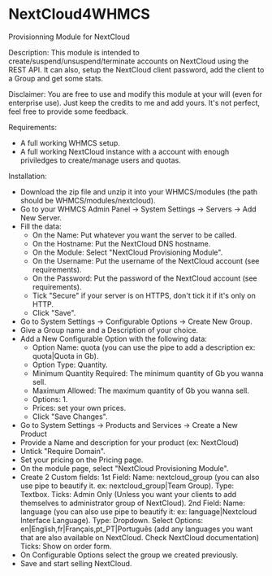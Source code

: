 # NextCloud4WHMCS
Provisionning Module for NextCloud

Description:
This module is intended to create/suspend/unsuspend/terminate accounts on NextCloud using the REST API.
It can also, setup the NextCloud client password, add the client to a Group and get some stats.

Disclaimer:
You are free to use and modify this module at your will (even for enterprise use). Just keep the credits to me and add yours.
It's not perfect, feel free to provide some feedback.

Requirements:
- A full working WHMCS setup.
- A full working NextCloud instance with a account with enough priviledges to create/manage users and quotas.

Installation:
- Download the zip file and unzip it into your WHMCS/modules (the path should be WHMCS/modules/nextcloud).
- Go to your WHMCS Admin Panel -> System Settings -> Servers -> Add New Server.
- Fill the data:
  - On the Name: Put whatever you want the server to be called.
  - On the Hostname: Put the NextCloud DNS hostname.
  - On the Module: Select "NextCloud Provisioning Module".
  - On the Username: Put the username of the NextCloud account (see requirements).
  - On the Password: Put the password of the NextCloud account (see requirements).
  - Tick "Secure" if your server is on HTTPS, don't tick it if it's only on HTTP.
  - Click "Save".
- Go to System Settings -> Configurable Options -> Create New Group.
- Give a Group name and a Description of your choice.
- Add a New Configurable Option with the following data:
  - Option Name: quota (you can use the pipe to add a description ex: quota|Quota in Gb).
  - Option Type: Quantity.
  - Minimum Quantity Required: The minimum quantity of Gb you wanna sell.
  - Maximum Allowed: The maximum quantity of Gb you wanna sell.
  - Options: 1.
  - Prices: set your own prices.
  - Click "Save Changes".
- Go to System Settings -> Products and Services -> Create a New Product
- Provide a Name and description for your product (ex: NextCloud)
- Untick "Require Domain".
- Set your pricing on the Pricing page.
- On the module page, select "NextCloud Provisioning Module".
- Create 2 Custom fields:
  1st Field:
    Name: nextcloud_group (you can also use pipe to beautify it. ex: nextcloud_group|Team Group).
    Type: Textbox.
    Ticks: Admin Only (Unless you want your clients to add themselves to administrator group of NextCloud).
  2nd Field:
    Name: language (you can also use pipe to beautify it: ex: language|Nextcloud Interface Language).
    Type: Dropdown.
    Select Options: en|English,fr|Français,pt_PT|Português (add any languages you want that are also available on NextCloud. Check NextCloud documentation)
    Ticks: Show on order form.
 - On Configurable Options select the group we created previously.
 - Save and start selling NextCloud.
